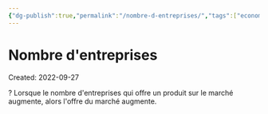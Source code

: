 ```yaml
---
{"dg-publish":true,"permalink":"/nombre-d-entreprises/","tags":["economy","gardenEntry","gardenEntry","gardenEntry","gardenEntry","gardenEntry","gardenEntry","gardenEntry","gardenEntry","gardenEntry"]}
---
```


# Nombre d'entreprises
Created: 2022-09-27

?
Lorsque le nombre d'entreprises qui offre un produit sur le marché augmente, alors l'offre du marché augmente.
<!--SR:!2024-08-05,408,250-->